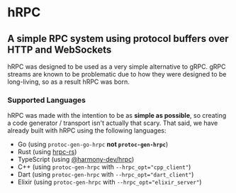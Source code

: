 # hRPC

## A simple RPC system using protocol buffers over HTTP and WebSockets

hRPC was designed to be used as a very simple alternative to gRPC. gRPC streams are known to be problematic due to how they were designed to be long-living, so as a result hRPC was born.

### Supported Languages

hRPC was made with the intention to be as **simple as possible**, so creating a code generator / transport isn't actually that scary.
That said, we have already built with hRPC using the following languages:

- Go (using `protoc-gen-go-hrpc` **not `protoc-gen-hrpc`**)
- Rust (using [hrpc-rs](https://github.com/harmony-development/hrpc-rs))
- TypeScript (using [@harmony-dev/hrpc](https://github.com/harmony-development/protobuf-ts-transport-hrpc))
- C++ (using `protoc-gen-hrpc` with `--hrpc_opt="cpp_client"`)
- Dart (using `protoc-gen-hrpc` with `--hrpc_opt="dart_client"`)
- Elixir (using `protoc-gen-hrpc` with `--hrpc_opt="elixir_server"`)
